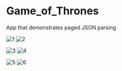 # Game_of_Thrones
App that demonstrates paged JSON parsing


![1](https://user-images.githubusercontent.com/49474526/97843578-8ea7ab00-1d0f-11eb-9ddd-7c74f6376835.PNG)  ![2](https://user-images.githubusercontent.com/49474526/97843572-8a7b8d80-1d0f-11eb-845f-6e40d6a73775.PNG)

![3](https://user-images.githubusercontent.com/49474526/97843573-8c455100-1d0f-11eb-9437-03e3c778f020.PNG)  ![4](https://user-images.githubusercontent.com/49474526/97843574-8cdde780-1d0f-11eb-9565-a5220b1517bc.PNG)

![5](https://user-images.githubusercontent.com/49474526/97843576-8e0f1480-1d0f-11eb-8d3e-2a32d34de5fb.PNG)  ![6](https://user-images.githubusercontent.com/49474526/97843577-8e0f1480-1d0f-11eb-91a4-c167df52b575.PNG)


